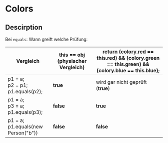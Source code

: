 # Colors

## Descirption

Bei ``equals``:
Wann greift welche Prüfung:

| Vergleich | this == obj (physischer Vergleich) | return (colory.red == this.red) && (colory.green == this.green) && (colory.blue == this.blue); |
|---------|----------|-------------|
|  p1 = a; <br> p2 = p1; <br> p1.equals(p2); | **true**  | wird gar nicht geprüft (**true**)  |
|  p1 = a; <br> p3 = a; <br>p1.equals(p3);   | **false**   | **true**  |
|   p1 = a; <br> p1.equals(new Person("b"))  | **false**   |  **false** |
